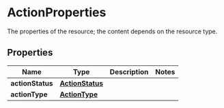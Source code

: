 

# ActionProperties

The properties of the resource; the content depends on the resource type.
## Properties

| Name | Type | Description | Notes |
| ------------ | ------------- | ------------- | ------------- |
| **actionStatus** | [**ActionStatus**](ActionStatus.md) |  |  |
| **actionType** | [**ActionType**](ActionType.md) |  |  |


